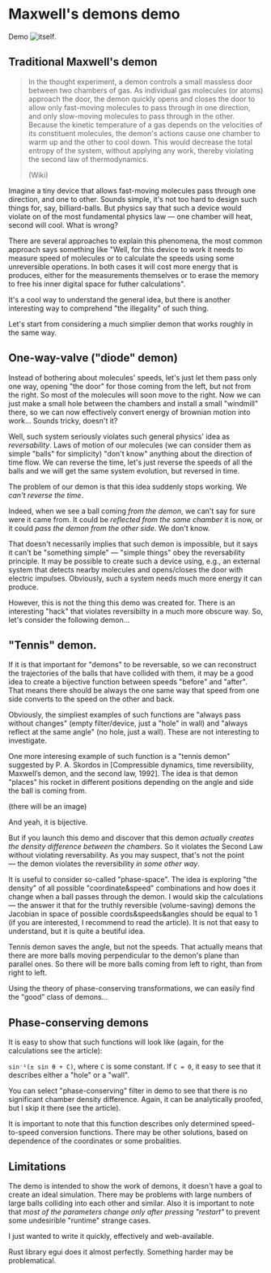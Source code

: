 # Maxwell's demons demo

Demo ![itself](https://sitandr.github.io/Maxwell/).

## Traditional Maxwell's demon

> In the thought experiment, a demon controls a small massless door between two chambers of gas. As individual gas molecules (or atoms) approach the door, the demon quickly opens and closes the door to allow only fast-moving molecules to pass through in one direction, and only slow-moving molecules to pass through in the other. Because the kinetic temperature of a gas depends on the velocities of its constituent molecules, the demon's actions cause one chamber to warm up and the other to cool down. This would decrease the total entropy of the system, without applying any work, thereby violating the second law of thermodynamics.
> 
> (Wiki)

Imagine a tiny device that allows fast-moving molecules pass through one direction, and one to other. Sounds simple, it's not too hard to design such things for, say, billiard-balls. But physics say that such a device would violate on of the most fundamental physics law — one chamber will heat, second will cool. What is wrong?

There are several approaches to explain this phenomena, the most common approach says something like "Well, for this device to work it needs to measure speed of molecules or to calculate the speeds using some unreversible operations. In both cases it will cost more energy that is produces, either for the measurements themselves or to erase the memory to free his inner digital space for futher calculations".

It's a cool way to understand the general idea, but there is another interesting way to comprehend "the illegality" of such thing. 

Let's start from considering a much simplier demon that works roughly in the same way.

## One-way-valve ("diode" demon)

Instead of bothering about molecules' speeds, let's just let them pass only one way, opening "the door" for those coming from the left, but not from the right. So most of the molecules will soon move to the right. Now we can just make a small hole between the chambers and install a small "windmill" there, so we can now effectively convert energy of brownian motion into work… Sounds tricky, doesn't it? 

Well, such system seriously violates such general physics' idea as *reversability*. Laws of motion of our molecules (we can consider them as simple "balls" for simplicity) "don't know" anything about the direction of time flow. We can reverse the time, let's just reverse the speeds of all the balls and we will get the same system evolution, but reversed in time.

The problem of our demon is that this idea suddenly stops working. We *can't reverse the time*.

Indeed, when we see a ball coming *from the demon*, we can't say for sure were it came from. It could be *reflected from the same chamber* it is now, or it could *pass the demon from the other side*. We don't know.

That doesn't necessarily implies that such demon is impossible, but it says it can't be "something simple" — "simple things" obey the reversability principle. It may be possible to create such a device using, e.g., an external system that detects nearby molecules and opens/closes the door with electric impulses. Obviously, such a system needs much more energy it can produce.

However, this is not the thing this demo was created for. There is an interesting "hack" that violates reversibilty in a much more obscure way. So, let's consider the following demon…

## "Tennis" demon.

If it is that important for "demons" to be reversable, so we can reconstruct the trajectories of the balls that have collided with them, it may be a good idea to create a bijective function between speeds "before" and "after". That means there should be always the one same way that speed from one side converts to the speed on the other and back.

Obviously, the simpliest examples of such functions are "always pass without changes" (empty filter/device, just a "hole" in wall) and "always reflect at the same angle" (no hole, just a wall). These are not interesting to investigate.

One more interesing example of such function is a "tennis demon" suggested by P. A. Skordos in [Compressible dynamics, time reversibility, Maxwell’s demon, and the second law, 1992]. The idea is that demon "places" his rocket in different positions depending on the angle and side the ball is coming from. 

(there will be an image)

And yeah, it is bijective.

But if you launch this demo and discover that this demon *actually creates the density difference between the chambers*. So it violates the Second Law without violating reversability. As you may suspect, that's not the point — the demon violates the reversibility *in some other way*.

It is useful to consider so-called "phase-space". The idea is exploring "the density" of all possible "coordinate&speed" combinations and how does it change when a ball passes through the demon. I would skip the calculations — the answer it that for the truthly reversible (volume-saving) demons the Jacobian in space of possible coords&speeds&angles should be equal to 1 (if you are interested, I recommend to read the article). It is not that easy to understand, but it is quite a beutiful idea.

Tennis demon saves the angle, but not the speeds. That actually means that there are more balls moving perpendicular to the demon's plane than parallel ones. So there will be more balls coming from left to right, than from right to left.

Using the theory of phase-conserving transformations, we can easily find the "good" class of demons…

## Phase-conserving demons

It is easy to show that such functions will look like (again, for the calculations see the article):

`sin⁻¹(± sin θ + C)`, where `C` is some constant. If `C = 0`, it easy to see that it describes either a "hole" or a "wall".

You can select "phase-conserving" filter in demo to see that there is no significant chamber density difference. Again, it can be analytically proofed, but I skip it there (see the article).

It is important to note that this function describes only determined speed-to-speed conversion functions. There may be other solutions, based on dependence of the coordinates or some probalities.

## Limitations

The demo is intended to show the work of demons, it doesn't have a goal to create an ideal simulation. There may be problems with large numbers of large balls colliding into each other and similar. Also it is important to note that *most of the parameters change only after pressing "restart"* to prevent some undesirible "runtime" strange cases.

I just wanted to write it quickly, effectively and web-available.

Rust library egui does it almost perfectly. Something harder may be problematical.
